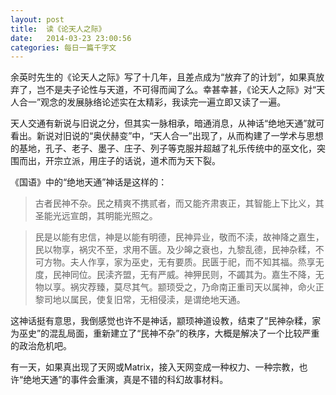 ```yaml
---
layout: post
title:  读《论天人之际》
date:   2014-03-23 23:00:56
categories: 每日一篇千字文 
---
```


余英时先生的《论天人之际》写了十几年，且差点成为“放弃了的计划”，如果真放弃了，岂不是夫子论性与天道，不可得而闻了么。幸甚幸甚，《论天人之际》对“天人合一”观念的发展脉络论述实在太精彩，我读完一遍立即又读了一遍。

天人交通有新说与旧说之分，但其实一脉相承，暗通消息，从神话“绝地天通”就可看出。新说对旧说的“奥伏赫变”中，“天人合一”出现了，从而构建了一学术与思想的基地，孔子、老子、墨子、庄子、列子等克服并超越了礼乐传统中的巫文化，突围而出，开宗立派，用庄子的话说，道术而为天下裂。

《国语》中的“绝地天通”神话是这样的：
>古者民神不杂。民之精爽不携贰者，而又能齐肃衷正，其智能上下比义，其圣能光远宣朗，其明能光照之。

>民是以能有忠信，神是以能有明德，民神异业，敬而不渎，故神降之嘉生，民以物享，祸灾不至，求用不匮。及少皞之衰也，九黎乱德，民神杂糅，不可方物。夫人作享，家为巫史，无有要质。民匮于祀，而不知其福。烝享无度，民神同位。民渎齐盟，无有严威。神狎民则，不蠲其为。嘉生不降，无物以享。祸灾荐臻，莫尽其气。颛顼受之，乃命南正重司天以属神，命火正黎司地以属民，使复旧常，无相侵渎，是谓绝地天通。

这神话挺有意思，我倒感觉也许不是神话，颛顼神道设教，结束了“民神杂糅，家为巫史”的混乱局面，重新建立了“民神不杂”的秩序，大概是解决了一个比较严重的政治危机吧。

有一天，如果真出现了天网或Matrix，接入天网变成一种权力、一种宗教，也许“绝地天通”的事件会重演，真是不错的科幻故事材料。
